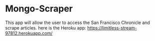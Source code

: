 # Mongo-Scraper
This app will allow the user to access the San Francisco Chronicle  and scrape articles.
here is the Heroku app:
https://limitless-stream-97812.herokuapp.com/